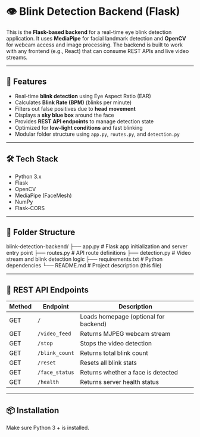 # 👁️ Blink Detection Backend (Flask)

This is the **Flask-based backend** for a real-time eye blink detection application. It uses **MediaPipe** for facial landmark detection and **OpenCV** for webcam access and image processing. The backend is built to work with any frontend (e.g., React) that can consume REST APIs and live video streams.

---

## 🧠 Features

- Real-time **blink detection** using Eye Aspect Ratio (EAR)
- Calculates **Blink Rate (BPM)** (blinks per minute)
- Filters out false positives due to **head movement**
- Displays a **sky blue box** around the face
- Provides **REST API endpoints** to manage detection state
- Optimized for **low-light conditions** and fast blinking
- Modular folder structure using `app.py`, `routes.py`, and `detection.py`

---

## 🛠 Tech Stack

- Python 3.x
- Flask
- OpenCV
- MediaPipe (FaceMesh)
- NumPy
- Flask-CORS

---

## 📂 Folder Structure
blink-detection-backend/
├── app.py # Flask app initialization and server entry point
├── routes.py # API route definitions
├── detection.py # Video stream and blink detection logic
├── requirements.txt # Python dependencies
└── README.md # Project description (this file)


---

## 🔌 REST API Endpoints

| Method | Endpoint         | Description                              |
|--------|------------------|------------------------------------------|
| GET    | `/`              | Loads homepage (optional for backend)    |
| GET    | `/video_feed`    | Returns MJPEG webcam stream              |
| GET    | `/stop`          | Stops the video detection                |
| GET    | `/blink_count`   | Returns total blink count                |
| GET    | `/reset`         | Resets all blink stats                   |
| GET    | `/face_status`   | Returns whether a face is detected       |
| GET    | `/health`        | Returns server health status             |

---

## 📦 Installation

Make sure Python 3 + is installed.




